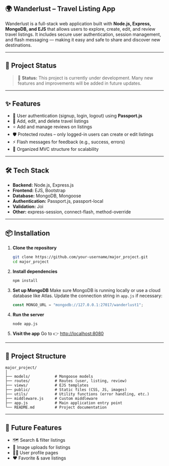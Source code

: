 

## 🌍 Wanderlust – Travel Listing App

Wanderlust is a full-stack web application built with **Node.js, Express, MongoDB, and EJS** that allows users to explore, create, edit, and review travel listings. It includes secure user authentication, session management, and flash messaging — making it easy and safe to share and discover new destinations.

---

## 🚧 Project Status

> 🚀 **Status:** This project is currently under development. Many new features and improvements will be added in future updates.

---

## ✨ Features

* 🔐 User authentication (signup, login, logout) using **Passport.js**
* 📍 Add, edit, and delete travel listings
* ⭐ Add and manage reviews on listings
* 🛡️ Protected routes – only logged-in users can create or edit listings
* ⚡ Flash messages for feedback (e.g., success, errors)
* 📁 Organized MVC structure for scalability

---

## 🛠️ Tech Stack

* **Backend:** Node.js, Express.js
* **Frontend:** EJS, Bootstrap
* **Database:** MongoDB, Mongoose
* **Authentication:** Passport.js, passport-local
* **Validation:** Joi
* **Other:** express-session, connect-flash, method-override

---

## 📦 Installation

1. **Clone the repository**

   ```bash
   git clone https://github.com/your-username/major_project.git
   cd major_project
   ```

2. **Install dependencies**

   ```bash
   npm install
   ```

3. **Set up MongoDB**
   Make sure MongoDB is running locally or use a cloud database like Atlas.
   Update the connection string in `app.js` if necessary:

   ```js
   const MONGO_URL = "mongodb://127.0.0.1:27017/wanderlust1";
   ```

4. **Run the server**

   ```bash
   node app.js
   ```

5. **Visit the app**
   Go to 👉 [http://localhost:8080](http://localhost:8080)

---

## 📁 Project Structure

```
major_project/
│
├── models/           # Mongoose models
├── routes/           # Routes (user, listing, review)
├── views/            # EJS templates
├── public/           # Static files (CSS, JS, images)
├── utils/            # Utility functions (error handling, etc.)
├── middleware.js     # Custom middleware
├── app.js            # Main application entry point
└── README.md         # Project documentation
```

---

## 🧭 Future Features

* 🗺️ Search & filter listings
* 📸 Image uploads for listings
* 🧑‍💻 User profile pages
* ❤️ Favorite & save listings

